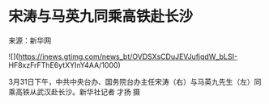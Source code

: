 # 宋涛与马英九同乘高铁赴长沙

来源：新华网

![](https://inews.gtimg.com/news_bt/OVDSXsCDuJEVJufjqdW_bLSI-
HF8xzFrFThE6ytXYInY4AA/1000)

3月31日下午，中共中央台办、国务院台办主任宋涛（右）与马英九先生（左）同乘高铁从武汉赴长沙。新华社记者 才扬 摄

